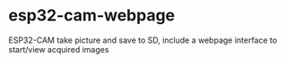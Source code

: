 # esp32-cam-webpage
ESP32-CAM take picture and save to SD, include a webpage interface to start/view acquired images
